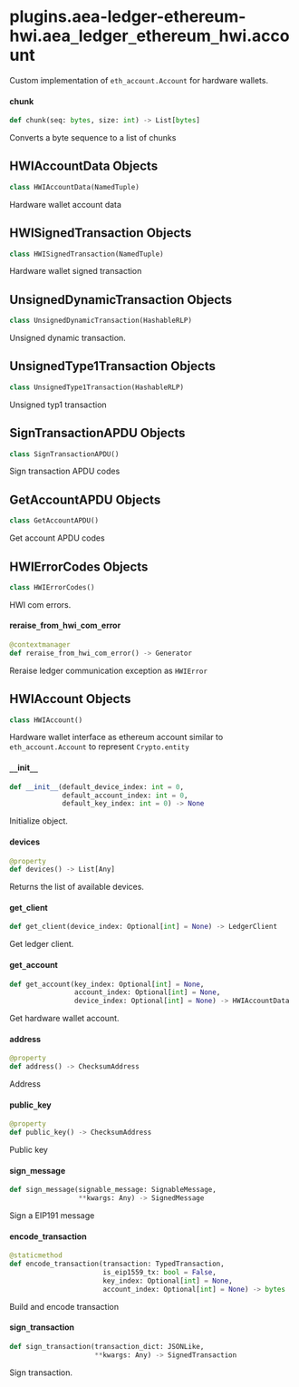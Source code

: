 <a id="plugins.aea-ledger-ethereum-hwi.aea_ledger_ethereum_hwi.account"></a>

# plugins.aea-ledger-ethereum-hwi.aea`_`ledger`_`ethereum`_`hwi.account

Custom implementation of `eth_account.Account` for hardware wallets.

<a id="plugins.aea-ledger-ethereum-hwi.aea_ledger_ethereum_hwi.account.chunk"></a>

#### chunk

```python
def chunk(seq: bytes, size: int) -> List[bytes]
```

Converts a byte sequence to a list of chunks

<a id="plugins.aea-ledger-ethereum-hwi.aea_ledger_ethereum_hwi.account.HWIAccountData"></a>

## HWIAccountData Objects

```python
class HWIAccountData(NamedTuple)
```

Hardware wallet account data

<a id="plugins.aea-ledger-ethereum-hwi.aea_ledger_ethereum_hwi.account.HWISignedTransaction"></a>

## HWISignedTransaction Objects

```python
class HWISignedTransaction(NamedTuple)
```

Hardware wallet signed transaction

<a id="plugins.aea-ledger-ethereum-hwi.aea_ledger_ethereum_hwi.account.UnsignedDynamicTransaction"></a>

## UnsignedDynamicTransaction Objects

```python
class UnsignedDynamicTransaction(HashableRLP)
```

Unsigned dynamic transaction.

<a id="plugins.aea-ledger-ethereum-hwi.aea_ledger_ethereum_hwi.account.UnsignedType1Transaction"></a>

## UnsignedType1Transaction Objects

```python
class UnsignedType1Transaction(HashableRLP)
```

Unsigned typ1 transaction

<a id="plugins.aea-ledger-ethereum-hwi.aea_ledger_ethereum_hwi.account.SignTransactionAPDU"></a>

## SignTransactionAPDU Objects

```python
class SignTransactionAPDU()
```

Sign transaction APDU codes

<a id="plugins.aea-ledger-ethereum-hwi.aea_ledger_ethereum_hwi.account.GetAccountAPDU"></a>

## GetAccountAPDU Objects

```python
class GetAccountAPDU()
```

Get account APDU codes

<a id="plugins.aea-ledger-ethereum-hwi.aea_ledger_ethereum_hwi.account.HWIErrorCodes"></a>

## HWIErrorCodes Objects

```python
class HWIErrorCodes()
```

HWI com errors.

<a id="plugins.aea-ledger-ethereum-hwi.aea_ledger_ethereum_hwi.account.reraise_from_hwi_com_error"></a>

#### reraise`_`from`_`hwi`_`com`_`error

```python
@contextmanager
def reraise_from_hwi_com_error() -> Generator
```

Reraise ledger communication exception as `HWIError`

<a id="plugins.aea-ledger-ethereum-hwi.aea_ledger_ethereum_hwi.account.HWIAccount"></a>

## HWIAccount Objects

```python
class HWIAccount()
```

Hardware wallet interface as ethereum account similar to `eth_account.Account` to represent `Crypto.entity`

<a id="plugins.aea-ledger-ethereum-hwi.aea_ledger_ethereum_hwi.account.HWIAccount.__init__"></a>

#### `__`init`__`

```python
def __init__(default_device_index: int = 0,
             default_account_index: int = 0,
             default_key_index: int = 0) -> None
```

Initialize object.

<a id="plugins.aea-ledger-ethereum-hwi.aea_ledger_ethereum_hwi.account.HWIAccount.devices"></a>

#### devices

```python
@property
def devices() -> List[Any]
```

Returns the list of available devices.

<a id="plugins.aea-ledger-ethereum-hwi.aea_ledger_ethereum_hwi.account.HWIAccount.get_client"></a>

#### get`_`client

```python
def get_client(device_index: Optional[int] = None) -> LedgerClient
```

Get ledger client.

<a id="plugins.aea-ledger-ethereum-hwi.aea_ledger_ethereum_hwi.account.HWIAccount.get_account"></a>

#### get`_`account

```python
def get_account(key_index: Optional[int] = None,
                account_index: Optional[int] = None,
                device_index: Optional[int] = None) -> HWIAccountData
```

Get hardware wallet account.

<a id="plugins.aea-ledger-ethereum-hwi.aea_ledger_ethereum_hwi.account.HWIAccount.address"></a>

#### address

```python
@property
def address() -> ChecksumAddress
```

Address

<a id="plugins.aea-ledger-ethereum-hwi.aea_ledger_ethereum_hwi.account.HWIAccount.public_key"></a>

#### public`_`key

```python
@property
def public_key() -> ChecksumAddress
```

Public key

<a id="plugins.aea-ledger-ethereum-hwi.aea_ledger_ethereum_hwi.account.HWIAccount.sign_message"></a>

#### sign`_`message

```python
def sign_message(signable_message: SignableMessage,
                 **kwargs: Any) -> SignedMessage
```

Sign a EIP191 message

<a id="plugins.aea-ledger-ethereum-hwi.aea_ledger_ethereum_hwi.account.HWIAccount.encode_transaction"></a>

#### encode`_`transaction

```python
@staticmethod
def encode_transaction(transaction: TypedTransaction,
                       is_eip1559_tx: bool = False,
                       key_index: Optional[int] = None,
                       account_index: Optional[int] = None) -> bytes
```

Build and encode transaction

<a id="plugins.aea-ledger-ethereum-hwi.aea_ledger_ethereum_hwi.account.HWIAccount.sign_transaction"></a>

#### sign`_`transaction

```python
def sign_transaction(transaction_dict: JSONLike,
                     **kwargs: Any) -> SignedTransaction
```

Sign transaction.

